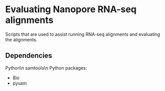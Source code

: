 # Evaluating Nanopore RNA-seq alignments
Scripts that are used to assist running RNA-seq alignments and evaluating the alignments.

## Dependencies
Python\n
samtools\n
Python packages:
* Bio
* pysam
